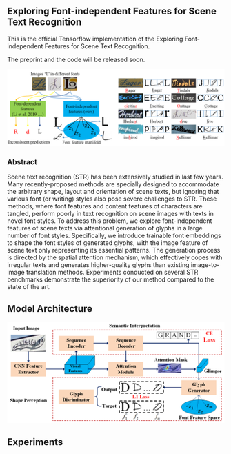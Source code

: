 ## Exploring Font-independent Features for Scene Text Recognition

This is the official Tensorflow implementation of the Exploring Font-independent Features for Scene Text Recognition.

The preprint and the code will be released soon.

![teaser](img/teaser.PNG)

### Abstract

Scene text recognition (STR) has been extensively studied in last few years. Many recently-proposed methods are specially designed to accommodate the arbitrary shape, layout and orientation of scene texts, but ignoring that various font (or writing) styles also pose severe challenges to STR. These methods, where font features and content features of characters are tangled, perform poorly in text recognition on scene images with texts in novel font styles. To address this problem, we explore font-independent features of scene texts via attentional generation of glyphs in a large number of font styles. Specifically, we introduce trainable font embeddings to shape the font styles of generated glyphs, with the image feature of scene text only representing its essential patterns. The generation process is directed by the spatial attention mechanism, which effectively copes with irregular texts and generates higher-quality glyphs than existing image-to-image translation methods. Experiments conducted on several STR benchmarks demonstrate the superiority of our method compared to the state of the art.


## Model Architecture
![architecture](img/pipeline.PNG)

## Experiments

